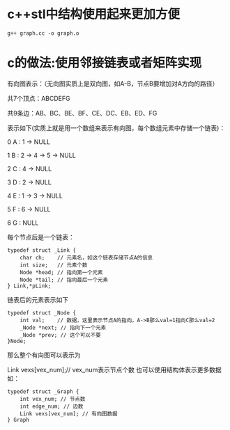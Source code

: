 # c++stl中结构使用起来更加方便
	
	g++ graph.cc -o graph.o

# c的做法:使用邻接链表或者矩阵实现

有向图表示：（无向图实质上是双向图，如A-B，节点B要增加对A方向的路径）

共7个顶点：ABCDEFG

共9条边：AB、BC、BE、BF、CE、DC、EB、ED、FG

表示如下(实质上就是用一个数组来表示有向图，每个数组元素中存储一个链表)：


0	A : 1 -> NULL

1	B : 2 -> 4 -> 5 -> NULL

2	C : 4 -> NULL

3	D : 2 -> NULL

4	E : 1 -> 3 -> NULL

5	F : 6 -> NULL

6	G : NULL


每个节点后是一个链表：

	typedef struct _Link {
		char ch; 	// 元素名，如这个链表存储节点A的信息
		int size; 	// 元素个数
		Node *head; // 指向第一个元素
		Node *tail; // 指向最后一个元素
	} Link,*pLink;

链表后的元素表示如下

	typedef struct _Node {
		int val;	// 数据，这里表示节点A的指向，A->B那么val=1指向C那么val=2
		_Node *next; // 指向下一个元素
		_Node *prev; // 这个可以不要 
	}Node;


那么整个有向图可以表示为

Link vexs[vex_num];// vex_num表示节点个数
也可以使用结构体表示更多数据如：

	typedef struct _Graph {
		int vex_num; // 节点数
		int edge_num; // 边数
		Link vexs[vex_num]; // 有向图数据
	} Graph


